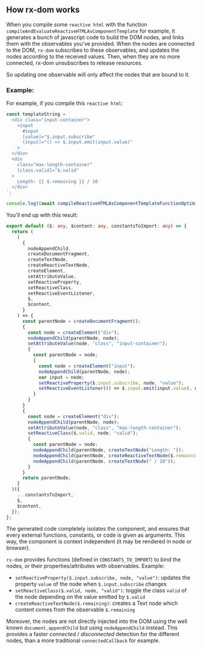 ## How rx-dom works

When you compile some `reactive html` with the function `compileAndEvaluateReactiveHTMLAsComponentTemplate` for example, it generates
a bunch of javascript code to build the DOM nodes, and links them with the observables you've provided. When the nodes are connected
to the DOM, `rx-dom` subscribes to these observables, and updates the nodes according to the received values.
Then, when they are no more connected, rx-dom unsubscribes to release resources.

So updating one observable will only affect the nodes that are bound to it.

### Example:

For example, if you compile this `reactive html`:

```ts
const templateString = `
  <div class="input-container">
    <input
      #input
      [value]="$.input.subscribe"
      (input)="() => $.input.emit(input.value)"
    >
  </div>
  <div
    class="max-length-container"
    [class.valid]="$.valid"
  >
    Length: {{ $.remaining }} / 10
  </div>
`;

console.log((await compileReactiveHTMLAsComponentTemplateFunctionOptimized(templateString, generateConstantsToImportForComponentTemplateFromObject(CONSTANTS_TO_IMPORT))).join('\n'));
```

You'll end up with this result:

```ts
export default ($: any, $content: any, constantsToImport: any) => {
  return (
    (
      {
        nodeAppendChild,
        createDocumentFragment,
        createTextNode,
        createReactiveTextNode,
        createElement,
        setAttributeValue,
        setReactiveProperty,
        setReactiveClass,
        setReactiveEventListener,
        $,
        $content,
      }
    ) => {
      const parentNode = createDocumentFragment();
      {
        const node = createElement("div");
        nodeAppendChild(parentNode, node);
        setAttributeValue(node, "class", "input-container");
        {
          const parentNode = node;
          {
            const node = createElement("input");
            nodeAppendChild(parentNode, node);
            var input = node;
            setReactiveProperty($.input.subscribe, node, "value");
            setReactiveEventListener(() => $.input.emit(input.value), node, "input");
          }
        }
      }
      {
        const node = createElement("div");
        nodeAppendChild(parentNode, node);
        setAttributeValue(node, "class", "max-length-container");
        setReactiveClass($.valid, node, "valid");
        {
          const parentNode = node;
          nodeAppendChild(parentNode, createTextNode("Length: "));
          nodeAppendChild(parentNode, createReactiveTextNode($.remaining));
          nodeAppendChild(parentNode, createTextNode(" / 10"));
        }
      }
      return parentNode;
    }
  )({
    ...constantsToImport,
    $,
    $content,
  });
};
```

The generated code completely isolates the component, and ensures that every external functions, constants, or code is
given as arguments. This way, the component is context independent (it may be rendered in node or browser).

`rx-dom` provides functions (defined in `CONSTANTS_TO_IMPORT`) to bind the nodes, or their properties/attributes with
observables. Example:

- `setReactiveProperty($.input.subscribe, node, "value")`: updates the property `value` of the node
  when `$.input.subscribe` changes
- `setReactiveClass($.valid, node, "valid")`: toggle the class `valid` of the node depending on the value emitted
  by `$.valid`
- `createReactiveTextNode($.remaining)`: creates a Text node which content comes from the observable `$.remaining`

Moreover, the nodes are not directly injected into the DOM using the well known `document.appendChild` but
using `nodeAppendChild` instead. This provides a faster *connected* / *disconnected* detection for the different nodes,
than a more traditional `connectedCallback` for example.






